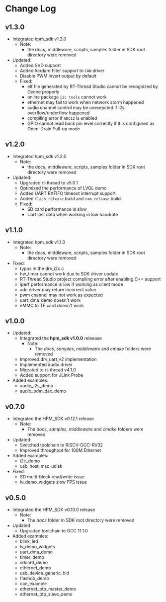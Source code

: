 # Change Log

## v1.3.0
- Integrated hpm_sdk v1.3.0
  - Note:
    - the docs, middleware, scripts, samples folder in SDK root directory were removed
- Updated:
    - Added SVD support
    - Added hardare filter support to `CAN` driver
    - Disable PWM invert output by default
  - Fixed:
    - elf file generated by RT-Thread Studio cannot be recognized by Ozone properly
    - online package `i2c tools` cannot work
    - ethernet may fail to work when network storm happened
    - audio channel control may be unexepcted if i2s overflow/underflow happened
    - compiling error if `ADC12` is enabled
    - GPIO cannot read back pin level correctly if it is configured as Open-Drain Pull-up mode

## v1.2.0
- Integrated hpm_sdk v1.2.0
  - Note:
    - the docs, middleware, scripts, samples folder in SDK root directory were removed
- Updated:
    - Upgraded rt-thread to v5.0.1
    - Optimized the performance of LVGL demo
    - Added UART RXFIFO timeout interrupt support
    - Added `flash_release` build and `ram_release` build
  - Fixed:
    - SD card performance is slow
    - Uart lost data when working in low baudrate

## v1.1.0

- Integrated hpm_sdk v1.1.0
  - Note:
    - the docs, middleware, scripts, samples folder in SDK root directory were removed
- Fixed:
  - typos in the drv_i2c.c
  - hw_timer cannot work due to SDK driver update
  - RT-Thread Studio project compiling error after enabling C++ support
  - iperf performance is low if working as client mode
  - adc driver may return incorrect value
  - pwm channel may not work as expected
  - uart_dma_demo doesn't work
  - eMMC to TF card doesn't work

## v1.0.0

- Updated:
  - Integrated the __hpm_sdk v1.0.0__ releease
    - Note:
      - The *docs*, *samples*, *middleware* and *cmake* folders were removed
  - Improved drv_uart_v2 implementation
  - Implemented audio driver
  - Migrated to rt-thread v4.1.0
  - Added support for JLink Probe
- Added examples:
  - audio_i2s_demo
  - audio_pdm_dao_demo

## v0.7.0

- Integrated the HPM_SDK v0.12.1 release
  - Note:
    - The *docs*, *samples*, *middleware* and *cmake* folders were removed
- Updated:
  - Switched toolchain to RISCV-GCC-RV32
  - Improved throughput for 100M Ethernet
- Added examples:
  - i2c_demo
  - usb_host_msc_udisk
- Fixed:
  - SD multi-block read/write issue
  - lv_demo_widgets slow FPS issue

## v0.5.0

- Integrated the HPM_SDK v0.10.0 release
  - Note:
    - The *docs* folder in SDK root directory were removed
- Updated
  - Upgraded toolchain to GCC 11.1.0
- Added examples:
  - blink_led
  - lv_demo_widgets
  - uart_dma_demo
  - timer_demo
  - sdcard_demo
  - ethernet_demo
  - usb_device_generic_hid
  - flashdb_demo
  - can_example
  - ethernet_ptp_master_demo
  - ethernet_ptp_slave_demo
